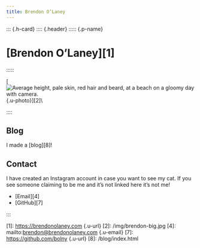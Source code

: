 ```yaml
---
title: Brendon O’Laney
---
```


::: {.h-card}
:::: {.header}
::::: {.p-name}

# [Brendon O’Laney][1]

:::::

[![Average height, pale skin, red hair and beard, at a beach on a gloomy day with camera.](https://www.brendonolaney.com/img/brendon.jpg){.u-photo}][2]\

::::

## Blog

I made a [blog][8]!

## Contact


I have created an Instagram account in case you want to see my cat. If you
see someone claiming to be me and it’s not linked here it’s not me!

- [Email][4]
- [GitHub][7]

:::

[1]: https://brendonolaney.com {.u-url}
[2]: /img/brendon-big.jpg
[4]: mailto:brendon@brendonolaney.com {.u-email}
[7]: https://github.com/bolny {.u-url}
[8]: /blog/index.html

